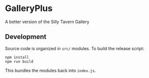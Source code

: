 # GalleryPlus
A better version of the Silly Tavern Gallery

## Development

Source code is organized in `src/` modules. To build the release script:

```
npm install
npm run build
```

This bundles the modules back into `index.js`.
